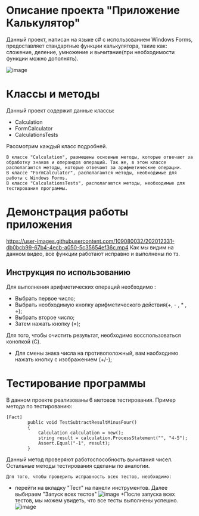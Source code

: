 # Описание проекта "Приложение Калькулятор"
Данный проект, написан на языке с# с использованием Windows Forms, предоставляет стандартные функции калькулятора, такие как: сложение, деление, умножение и вычитание(при необходимости функции можно дополнять).

![image](https://user-images.githubusercontent.com/109080032/202008900-db944593-9502-4aad-97ca-ed284fb91021.png)
# Классы и методы
Данный проект содержит данные классы:
+ Calculation 
+ FormCalculator
+ CalculationsTests 

 Рассмотрим каждый класс подробней.
 
    В классе "Calculation", размещены основные методы, которые отвечают за обработку знаков и операндов операций. Так же, в этом классе располагаются методы, которые отвечают за арифметические операции.
    В классе "FormCalculator", располагаются методы, необходимые для работы с Windows Forms.
    В классе "CalculationsTests", располагаются методы, необходимые для тестирования программы.
    
 # Демонстрация работы приложения
https://user-images.githubusercontent.com/109080032/202012331-db0bcb99-67b4-4ecb-a050-5c35654ef36c.mp4
Как мы видим на данном видео, все функции работают исправно и выполнены по тз.

## Инструкция по использованию

Для выполнения арифметических операций необходимо :
+ Выбрать первое число;
+ Выбрать необходимую кнопку арифметического действия(+, - , * , ÷);
+ Выбрать второе число;
+ Затем нажать кнопку (=);

Для того, чтобы очистить результат, необходимо восспользоваться конопкой (C).
+ Для смены знака числа на противоположный, вам наобходимо нажать кнопку с изображением (+/-);
    
# Тестирование программы
В данном проекте реализованы 6 метовов тестирования.
Пример метода по тестированию:
```
[Fact]
        public void TestSubtractResultMinusFour()
        {
            Calculation calculation = new();
            string result = calculation.ProcessStatement("", "4-5");
            Assert.Equal("-1", result);
        }
```
Данный метод проверяют работоспособность вычитания чисел.
Остальные методы тестирования сделаны по аналогии.

    Для того, чтобы проверить исправность всех тестов, необходимо:
+ перейти на вкладку "Тест" на панели инструментов. Далее выбираем "Запуск всех тестов"
![image](https://user-images.githubusercontent.com/109080032/202014086-fc235fcc-8383-4054-a131-8b8f96d1d2cc.png)
+После запуска всех тестов, мы можем увидеть, что все тесты выполнены успешно.
![image](https://user-images.githubusercontent.com/109080032/202014382-db124b2d-5b61-46ec-b862-95ff28beb887.png)

